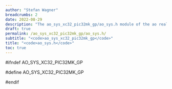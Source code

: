 ```yaml
---
author: "Stefan Wagner"
breadcrumbs: 2
date: 2022-08-29
description: "The ao_sys_xc32_pic32mk_gp/ao_sys.h module of the ao real-time operating system."
draft: true
permalink: /ao_sys_xc32_pic32mk_gp/ao_sys.h/ 
subtitle: "<code>ao_sys_xc32_pic32mk_gp</code>"
title: "<code>ao_sys.h</code>"
toc: true
---
```


#ifndef AO_SYS_XC32_PIC32MK_GP

#define AO_SYS_XC32_PIC32MK_GP

#endif

